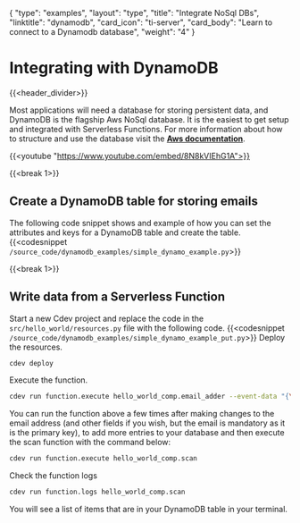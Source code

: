 {
    "type": "examples",
    "layout": "type",
    "title": "Integrate NoSql DBs",
    "linktitle": "dynamodb",
    "card_icon": "ti-server",
    "card_body": "Learn to connect to a Dynamodb database",
    "weight": "4"
}


# Integrating with DynamoDB 
{{<header_divider>}}

Most applications will need a database for storing persistent data, and DynamoDB is the flagship Aws NoSql database. It is the easiest to get setup and integrated with Serverless Functions. For more information about how to structure and use the database visit the **[Aws documentation](https://docs.aws.amazon.com/dynamodb/index.html)**.

{{<youtube "https://www.youtube.com/embed/8N8kVIEhG1A">}}

{{<break 1>}}
## Create a DynamoDB table for storing emails
The following code snippet shows and example of how you can set the attributes and keys for a DynamoDB table and create the table.
{{<codesnippet `/source_code/dynamodb_examples/simple_dynamo_example.py`>}}


{{<break 1>}}
## Write data from a Serverless Function
Start a new Cdev project and replace the code in the `src/hello_world/resources.py` file with the following code.
{{<codesnippet `/source_code/dynamodb_examples/simple_dynamo_example_put.py`>}}
Deploy the resources.
```bash
cdev deploy
```
Execute the function.
```bash
cdev run function.execute hello_world_comp.email_adder --event-data "{\"body\":{\"first_name\":\"Paul\",\"last_name\":\"Atreides\",\"email\":\"Muaddib@dune.com\"}}"
```
You can run the function above a few times after making changes to the email address (and other fields if you wish, but the email is mandatory as it is the primary key), to add more entries to your database and then execute the scan function with the command below:
```bash
cdev run function.execute hello_world_comp.scan
```
Check the function logs
```bash
cdev run function.logs hello_world_comp.scan
```
You will see a list of items that are in your DynamoDB table in your terminal.
